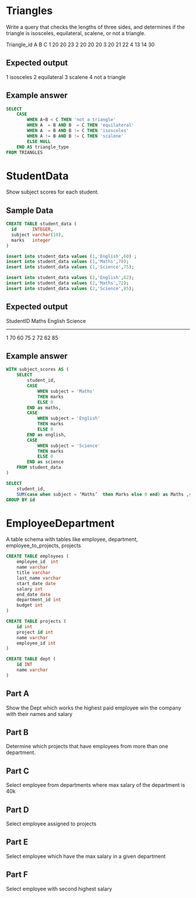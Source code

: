 # Triangles

Write a query that checks the lengths of three sides, and determines if the triangle is isosceles, equilateral, scalene, or not a triangle.

Triangle_id  A   B    C
1            20  20  23
2            20  20  20
3            20  21  22
4            13  14  30

## Expected output

1  isosceles
2  equilateral
3  scalene
4  not a triangle

## Example answer

```sql
SELECT
    CASE 
        WHEN A+B < C THEN 'not a triangle' 
        WHEN A  = B AND B  = C THEN 'equilateral'
        WHEN A  = B AND B != C THEN 'isosceles'
        WHEN A != B AND B != C THEN 'scalene'
        ELSE NULL
    END AS triangle_type
FROM TRIANGLES
```

# StudentData

Show subject scores for each student.


## Sample Data

```sql
CREATE TABLE student_data (
  id      INTEGER,
  subject varchar(10),
  marks   integer
)

insert into student_data values (1,'English',60) ;
insert into student_data values (1,'Maths',70);
insert into student_data values (1,'Science',75);

insert into student_data values (2,'English',62);
insert into student_data values (2,'Maths',72);
insert into student_data values (2,'Science',85);
```

## Expected output

 StudentID Maths English Science 
 --------- ----- ------- -------
  1         70     60      75
  2         72     62      85


## Example answer

```sql
WITH subject_scores AS (
    SELECT 
        student_id,
        CASE
            WHEN subject = 'Maths' 
            THEN marks 
            ELSE 0 
        END as maths,
        CASE
            WHEN subject = 'English' 
            THEN marks
            ELSE 0 
        END as english,
        CASE
            WHEN subject = 'Science' 
            THEN marks 
            ELSE 0 
        END as science
    FROM student_data
)

SELECT 
    student_id,
    SUM(case when subject = ‘Maths’  then Marks else 0 end) as Maths ,sum(case when subject = ‘English’ then Marks else 0 ) as English ,,sum(case when subject = ‘Science’ then Marks else 0 ) as Science
GROUP BY id
```


# EmployeeDepartment

A table schema with tables like employee, department, employee_to_projects, projects

```sql
CREATE TABLE employees (
    employee_id  int
    name varchar
    title varchar
    last_name varchar
    start_date date
    salary int
    end_date date
    department_id int
    budget int
)
```

```sql
CREATE TABLE projects (
    id int
    project id int
    name varchar
    employee_id int
)
```

```sql
CREATE TABLE dept (
    id INT
    name varchar
)
```


## Part A

Show the Dept which works the highest paid employee win the company with their names and salary


## Part B

Determine which projects that have employees from more than one department.


## Part C

Select employee from departments where max salary of the department is 40k


## Part D

Select employee assigned to projects


## Part E

Select employee which have the max salary in a given department


## Part F

Select employee with second highest salary

